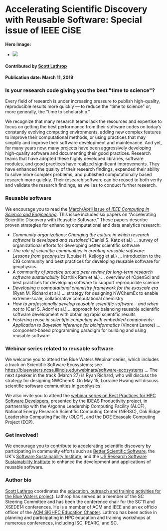 # Accelerating Scientific Discovery with Reusable Software: Special issue of IEEE CiSE    

**Hero Image:**
- <img src="https://github.com/betterscientificsoftware/images/raw/master/Blog_0319_CiSEIssueMonoV3_1176x432.png" />

#### Contributed by [Scott Lathrop](https://github.com/scottlathrop "Scott Lathrop GitHub Profile")

#### Publication date: March 11, 2019

### Is your research code giving you the best "time to science"?

Every field of research is under increasing pressure to publish high-quality, reproducible results more quickly  &mdash; to reduce the “time to science” or, more generally, the "time to scholarship."

We recognize that many research teams lack the resources and expertise to focus on getting the best performance from their software codes on today’s constantly evolving computing environments, adding new complex features to improve their computational methods, or using practices that may simplify and improve their software development and maintenance. And yet, for many years now, many projects  have been aggressively developing high-quality software and documenting their good practices. Research teams that have adopted these highly developed libraries, software modules, and good practices have realized significant improvements. They have enhanced the quality of their research findings, expanded their ability to solve more complex problems, and   published computationally based research more quickly. Their research software can be reused to both verify and validate the research findings, as well as to conduct further research.

### Reusable software

We encourage you to read  the [March/April issue of *IEEE Computing in Science and Engineering*](https://www.computer.org/csdl/magazine/cs). This issue includes six papers on “Accelerating Scientific Discovery with Reusable Software.” These papers describe proven strategies for enhancing computational and data analytics research:

* _Community organizations: Changing the culture in which research software is developed and sustained_ (Daniel S. Katz et al.) ... survey of organizational efforts for developing better scientific software
* _The role of scientific communities in creating reusable software: Lessons from geophysics_ (Louise H. Kellogg et al.) ... introduction to the CIG community and best practices for developing reusable software for geophysics
* _A community of practice around peer review for long-term research software sustainability_ (Karthik Ram et al.) ... overview of rOpenSci and best practices for developing software to support reproducible science
* _Developing a computational chemistry framework for the exascale era_ (Ryan M. Richard et al.) ... strategy for designing NWChemEx to enable extreme-scale, collaborative computational chemistry
* _How to professionally develop reusable scientific software – and when not to_ (Carl S. Adorf et al.) ... approach for balancing reusable scientific software development with obtaining rapid scientific results
* _Fostering reuse in scientific computing with embedded components: Application to Bayesian inference for bioinformatics_ (Vincent Lanore) ... component-based programming paradigm for building and using reusable software

### Webinar series related to reusable software

We welcome you to attend the Blue Waters Webinar series, which includes a track on Scientific Software Ecosystems; see https://bluewaters.ncsa.illinois.edu/webinars/software-ecosystems ... The next speaker in the track (March 27) is Ryan Richard, who will discuss the strategy for designing NWChemX.  On May 15, Lorraine Hwang will discuss scientific software communities in geophysics.

We also invite you to attend the [webinar series on Best Practices for HPC Software Developers](https://ideas-productivity.org/events/hpc-best-practices-webinars), presented by the IDEAS Productivity project, in partnership with the Argonne Leadership Computing Facility (ALCF), National Energy Research Scientific Computing Center (NERSC), Oak Ridge Leadership Computing Facility (OLCF), and the DOE Exascale Computing Project (ECP).  

### Get involved!

We encourage you to contribute to accelerating scientific discovery by participating in community efforts such as [Better Scientific Software](https://bssw.io), the UK's [Software Sustainability Institute](https://software.ac.uk), and the [US Research Software Sustainability Institute](http://urssi.us) to enhance the development and applications of reusable software.

### Author bio
[Scott Lathrop](https://github.com/scottlathrop) coordinates the [education, outreach and training activities for the Blue Waters project](https://bluewaters.ncsa.illinois.edu/education-overview). Lathrop has served as a member of the SC Steering Committee and has been the conference chair for the SC’11 and XSEDE14 conferences.  He is a member of ACM and IEEE and an ex officio officer of the [ACM SIGHPC Education Chapter](https://sighpceducation.acm.org). Lathrop has been active in planning  and participating in HPC education and training workshops at numerous conferences, including  ISC, PEARC, and SC.

<!---
- Guidance for author bio:
- Length: 50-100 words.
- Can include hyperlinks.
- Mention your current position, employer, a bit about your background.
- Include info about your interests related to software productivity and sustainability.
- Anything else you want to mention.
---!>

<!---
Publish: preview
Categories: planning, collaboration
Topics: design, projects and organizations
Tags: bssw-blog-article
Level: 2
Prerequisites: default
Aggregate: none
--->
